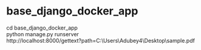 # base_django_docker_app

cd base_django_docker_app<br/>
python manage.py runserver<br/>
http://localhost:8000/gettext?path=C:\Users\Adubey4\Desktop\sample.pdf<br/>
